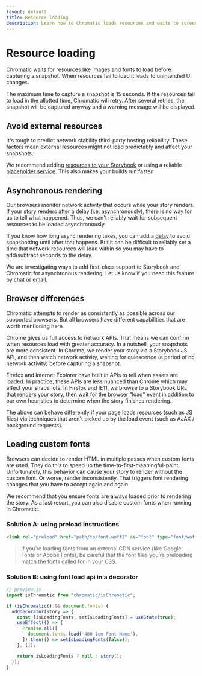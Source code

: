 ```yaml
---
layout: default
title: Resource loading
description: Learn how to Chromatic loads resources and waits to screenshot.
---
```


# Resource loading

Chromatic waits for resources like images and fonts to load before capturing a snapshot. When resources fail to load it leads to unintended UI changes.

The maximum time to capture a snapshot is 15 seconds. If the resources fail to load in the allotted time, Chromatic will retry. After several retries, the snapshot will be captured anyway and a warning message will be displayed.

## Avoid external resources

It's tough to predict network stability third-party hosting reliability. These factors mean external resources might not load predictably and affect your snapshots.

We recommend adding [resources to your Storybook](https://storybook.js.org/configurations/serving-static-files/) or using a reliable [placeholder service](https://placeholder.com/). This also makes your builds run faster.

## Asynchronous rendering

Our browsers monitor network activity that occurs while your story renders. If your story renders after a delay (i.e. asynchronously), there is no way for us to tell what happened. Thus, we can't reliably wait for subsequent resources to be loaded asynchronously.

If you know how long async rendering takes, you can add a [delay](delay) to avoid snapshotting until after that happens. But it can be difficult to reliably set a time that network resources will load within so you may have to add/subtract seconds to the delay.

We are investigating ways to add first-class support to Storybook and Chromatic for asynchronous rendering. Let us know if you need this feature by chat or [email](mailto:support@chromatic.com?Subject=Asynchronous%20Rendering).

## Browser differences

Chromatic attempts to render as consistently as possible across our supported browsers. But all browsers have different capabilities that are worth mentioning here.

Chrome gives us full access to network APIs. That means we can confirm when resources load with greater accuracy. In a nutshell, your snapshots are more consistent. In Chrome, we render your story via a Storybook JS API, and then watch network activity, waiting for quiescence (a period of no network activity) before capturing a snapshot.

Firefox and Internet Explorer have built in APIs to tell when assets are loaded. In practice, these APIs are less nuanced than Chrome which may affect your snapshots. In Firefox and IE11, we browse to a Storybook URL that renders your story, then wait for the browser ["load" event](https://developer.mozilla.org/en-US/docs/Web/API/Window/load_event) in addition to our own heuristics to determine when the story finishes rendering.

The above can behave differently if your page loads resources (such as JS files) via techniques that aren't picked up by the load event (such as AJAX / background requests).

## Loading custom fonts

Browsers can decide to render HTML in multiple passes when custom fonts are used. They do this to speed up the time-to-first-meaningful-paint.
Unfortunately, this behavior can cause your story to render without the custom font. Or worse, render inconsistently. That triggers font rendering changes that you have to accept again and again.

We recommend that you ensure fonts are always loaded prior to rendering the story. As a last resort, you can also disable custom fonts when running in Chromatic.

### Solution A: using preload instructions

```html
<link rel="preload" href="path/to/font.woff2" as="font" type="font/woff2" crossorigin="anonymous">
```

> If you’re loading fonts from an external CDN service (like Google Fonts or Adobe Fonts), be careful that the font files you’re preloading match the fonts called for in your CSS.

### Solution B: using font load api in a decorator

```js
// preview.js
import isChromatic from "chromatic/isChromatic";

if (isChromatic() && document.fonts) {
  addDecorator(story => {
    const [isLoadingFonts, setIsLoadingFonts] = useState(true);
    useEffect(() => {
      Promise.all([
        document.fonts.load('400 1em Font Name'),
      ]).then(() => setIsLoadingFonts(false));
    }, []);

    return isLoadingFonts ? null : story();
  });
}
```
